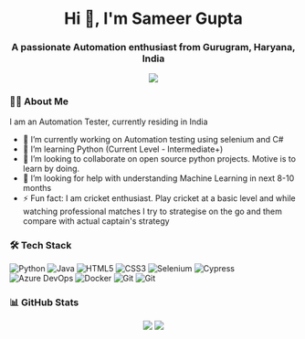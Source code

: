 <h1 align="center">Hi 👋, I'm Sameer Gupta</h1>
<h3 align="center">A passionate Automation enthusiast from Gurugram, Haryana, India</h3>

<p align="center">
  <img src="https://readme-typing-svg.herokuapp.com/?lines=Welcome+to+my+GitHub!;Started+learning+new+techs;Let's+connect!;Learn+Together&center=true&width=500&height=50" />
</p>

### 🧑‍💻 About Me
I am an Automation Tester, currently residing in India
- 🔭 I’m currently working on Automation testing using selenium and C#
- 🌱 I’m learning Python (Current Level - Intermediate+)
- 👯 I’m looking to collaborate on open source python projects. Motive is to learn by doing.
- 🤔 I’m looking for help with understanding Machine Learning in next 8-10 months
- ⚡ Fun fact: I am cricket enthusiast. Play cricket at a basic level and while watching professional matches I try to strategise on the go and them compare with actual captain's strategy

### 🛠️ Tech Stack

![Python](https://img.shields.io/badge/-Python-333?style=flat&logo=python)
![Java](https://img.shields.io/badge/Java-333?style=flat&logo=java)
![HTML5](https://img.shields.io/badge/HTML5-333?style=flat&logo=html5)
![CSS3](https://img.shields.io/badge/CSS3-333?style=flat&logo=css3)
![Selenium](https://img.shields.io/badge/Selenium-WebDriver-333?style=flat&logo=selenium)
![Cypress](https://img.shields.io/badge/Cypress-333?style=flat&logo=cypress)
![Azure DevOps](https://img.shields.io/badge/Azure%20DevOps-333?style=flat&logo=azure-devops)
![Docker](https://img.shields.io/badge/-Docker-333?style=flat&logo=docker)
![Git](https://img.shields.io/badge/-Git-333?style=flat&logo=git)
![Git](https://img.shields.io/badge/-Wordpress-333?style=flat&logo=wordpress)

### 📊 GitHub Stats

<p align="center">
  <img src="https://github-readme-stats.vercel.app/api?username=Sameer281187&show_icons=true&theme=radical" />
  <img src="https://github-readme-streak-stats.herokuapp.com/?user=Sameer281187&theme=radical" />
</p>
